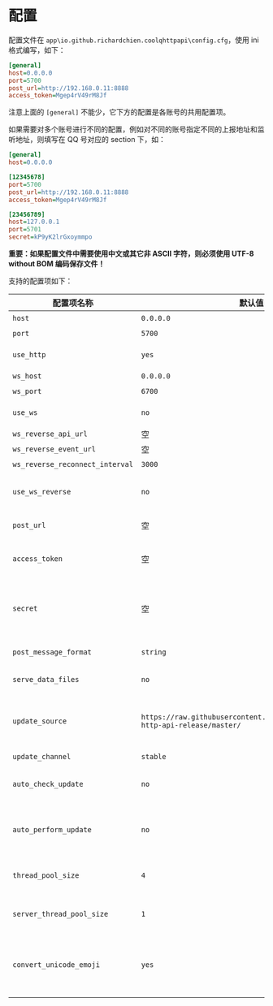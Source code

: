 # 配置

配置文件在 `app\io.github.richardchien.coolqhttpapi\config.cfg`，使用 ini 格式编写，如下：

```ini
[general]
host=0.0.0.0
port=5700
post_url=http://192.168.0.11:8888
access_token=Mgep4rV49rM8Jf
```

注意上面的 `[general]` 不能少，它下方的配置是各账号的共用配置项。

如果需要对多个账号进行不同的配置，例如对不同的账号指定不同的上报地址和监听地址，则填写在 QQ 号对应的 section 下，如：

```ini
[general]
host=0.0.0.0

[12345678]
port=5700
post_url=http://192.168.0.11:8888
access_token=Mgep4rV49rM8Jf

[23456789]
host=127.0.0.1
port=5701
secret=kP9yK2lrGxoymmpo
```

**重要：如果配置文件中需要使用中文或其它非 ASCII 字符，则必须使用 UTF-8 without BOM 编码保存文件！**

支持的配置项如下：

| 配置项名称 | 默认值 | 说明 |
| -------- | ------ | --- |
| `host` | `0.0.0.0` | HTTP 服务器监听的 IP |
| `port` | `5700` | HTTP 服务器监听的端口 |
| `use_http` | `yes` | 是否开启 HTTP 接口，即通过 HTTP 调用 API，见 [通信方式的第一种](/CommunicationMethods#插件作为-http-服务端) |
| `ws_host` | `0.0.0.0` | WebSocket 服务器监听的 IP |
| `ws_port` | `6700` | WebSocket 服务器监听的端口 |
| `use_ws` | `no` | 是否开启 WebSocket 服务器，可用于调用 API 和推送事件，见 [通信方式的第二种](/CommunicationMethods#插件作为-websocket-服务端) |
| `ws_reverse_api_url` | 空 | 反向 WebSocket API 地址 |
| `ws_reverse_event_url` | 空 | 反向 WebSocket 事件上报地址 |
| `ws_reverse_reconnect_interval` | `3000` | 反向 WebSocket 客户端断线重连间隔，单位毫秒 |
| `use_ws_reverse` | `no` | 是否使用反向 WebSocket 服务，即插件作为 WebSocket 客户端主动连接指定的 API 和事件上报地址，见 [通信方式的第三种](/CommunicationMethods#插件作为-websocket-客户端（反向-websocket）) |
| `post_url` | 空 | 消息和事件的上报地址，通过 POST 方式请求，数据以 JSON 格式发送 |
| `access_token` | 空 | API 访问 token，如果不为空，则会在接收到请求时验证 `Authorization` 请求头是否为 `Token xxxxxxxx`，`xxxxxxxx` 为 access token |
| `secret` | 空 | 上报数据签名密钥，如果不为空，则会在 HTTP 上报时对 HTTP 正文进行 HMAC SHA1 哈希，使用 `secret` 的值作为密钥，计算出的哈希值放在上报的 `X-Signature` 请求头，例如 `X-Signature: sha1=f9ddd4863ace61e64f462d41ca311e3d2c1176e2` |
| `post_message_format` | `string` | 上报消息格式，`string` 为字符串格式，`array` 为数组格式，具体见 [消息格式](/Message) |
| `serve_data_files` | `no` | 是否提供请求 `data` 目录的文件的功能，`yes` 或 `true` 表示启用，否则不启用 |
| `update_source` | `https://raw.githubusercontent.com/richardchien/coolq-http-api-release/master/` | 更新源，默认使用 GitHub 的 [richardchien/coolq-http-api-release](https://github.com/richardchien/coolq-http-api-release) 仓库，对于酷 Q 运行在国内的情况，可以换成 `https://gitee.com/richardchien/coolq-http-api-release/raw/master/` |
| `update_channel` | `stable` | 更新通道，目前有 `stable` 和 `beta` 两个 |
| `auto_check_update` | `no` | 是否自动检查更新（每次启用插件时检查），`yes` 或 `true` 表示启用，否则不启用，不启用的情况下，仍然可以在酷 Q 应用菜单中手动检查更新 |
| `auto_perform_update` | `no` | 是否自动执行更新，仅在 `auto_check_update` 启用时有效，`yes` 或 `true` 表示启用，否则不启用，若启用，则插件将在自动检查更新后，自动下载新版本并重启酷 Q 生效 |
| `thread_pool_size` | `4` | 工作线程池大小，用于异步发送消息和一些其它小的异步任务，应根据计算机性能和实际需求适当调节，若设为 0，则使用 `CPU 核心数 * 2 + 1` |
| `server_thread_pool_size` | `1` | API 服务器线程池大小，用于异步处理请求，应根据计算机性能和实际需求适当调节，若设为 0，则使用 `CPU 核心数 * 2 + 1` |
| `convert_unicode_emoji` | `yes` | （v3.3.4 新增）是否在 CQ:emoji 和实际的 Unicode 之间进行转换，转换可能耗更多时间，但日常情况下影响不大，如果你的机器人需要处理非常大段的消息（上千字），且对性能有要求，可以考虑关闭转换 |

